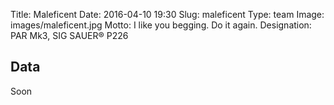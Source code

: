 Title: Maleficent
Date: 2016-04-10 19:30
Slug: maleficent
Type: team
Image: images/maleficent.jpg
Motto: I like you begging. Do it again.
Designation: PAR Mk3, SIG SAUER® P226

## Data

Soon
